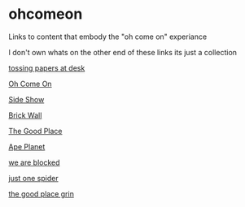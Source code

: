 # ohcomeon
Links to content that embody the "oh come on" experiance

I don't own whats on the other end of these links its just a collection

<a href="https://giphy.com/gifs/angry-monday-working-xiAqCzbB3eZvG" target="_blank">tossing papers at desk</a>

<a href="https://media.giphy.com/media/4ZrFRwHGl4HTELW801/giphy.gif" target="_blank">Oh Come On</a>

<a href="https://media.giphy.com/media/v1.Y2lkPTc5MGI3NjExYmFiYTlhNThkNTc0YTJjOWRiMGE4ZGRlN2RiZjQ2MDIwMzFmNDAzYyZlcD12MV9pbnRlcm5hbF9naWZzX2dpZklkJmN0PWc/P35yYoDTcXwA/giphy.gif" target="_blank">Side Show</a>

<a href="https://media.giphy.com/media/mIvrv5Qe0kHlu/giphy.gif" target="_blank">Brick Wall</a>

<a href="https://media.giphy.com/media/iJ2cRDeQkcPXZiHh53/giphy.gif" target="_blank">The Good Place</a>

<a href="https://media.giphy.com/media/4qUiATsEPYsw0/giphy.gif" target="_blank">Ape Planet</a>

<a href="https://www.youtube.com/watch?v=y8OnoxKotPQ" target="_blank">we are blocked</a>

<a href="https://giphy.com/gifs/bug-UAUtB4Oi9U4EM" target="_blank">just one spider</a>

<a href="https://giphy.com/gifs/thegoodplace-nbc-the-good-place-KeWcgrh6Beq4BrqZUS" target="_blank">the good place grin</a>
